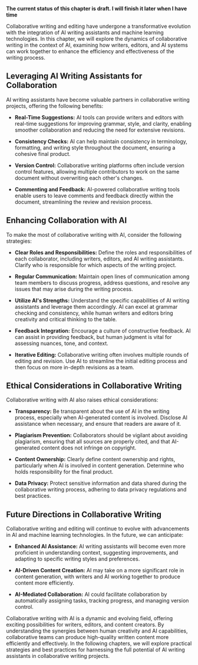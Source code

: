 **The current status of this chapter is draft. I will finish it later when I have time**

Collaborative writing and editing have undergone a transformative evolution with the integration of AI writing assistants and machine learning technologies. In this chapter, we will explore the dynamics of collaborative writing in the context of AI, examining how writers, editors, and AI systems can work together to enhance the efficiency and effectiveness of the writing process.

Leveraging AI Writing Assistants for Collaboration
--------------------------------------------------

AI writing assistants have become valuable partners in collaborative writing projects, offering the following benefits:

* **Real-Time Suggestions:** AI tools can provide writers and editors with real-time suggestions for improving grammar, style, and clarity, enabling smoother collaboration and reducing the need for extensive revisions.

* **Consistency Checks:** AI can help maintain consistency in terminology, formatting, and writing style throughout the document, ensuring a cohesive final product.

* **Version Control:** Collaborative writing platforms often include version control features, allowing multiple contributors to work on the same document without overwriting each other's changes.

* **Commenting and Feedback:** AI-powered collaborative writing tools enable users to leave comments and feedback directly within the document, streamlining the review and revision process.

Enhancing Collaboration with AI
-------------------------------

To make the most of collaborative writing with AI, consider the following strategies:

* **Clear Roles and Responsibilities:** Define the roles and responsibilities of each collaborator, including writers, editors, and AI writing assistants. Clarify who is responsible for which aspects of the writing project.

* **Regular Communication:** Maintain open lines of communication among team members to discuss progress, address questions, and resolve any issues that may arise during the writing process.

* **Utilize AI's Strengths:** Understand the specific capabilities of AI writing assistants and leverage them accordingly. AI can excel at grammar checking and consistency, while human writers and editors bring creativity and critical thinking to the table.

* **Feedback Integration:** Encourage a culture of constructive feedback. AI can assist in providing feedback, but human judgment is vital for assessing nuances, tone, and context.

* **Iterative Editing:** Collaborative writing often involves multiple rounds of editing and revision. Use AI to streamline the initial editing process and then focus on more in-depth revisions as a team.

Ethical Considerations in Collaborative Writing
-----------------------------------------------

Collaborative writing with AI also raises ethical considerations:

* **Transparency:** Be transparent about the use of AI in the writing process, especially when AI-generated content is involved. Disclose AI assistance when necessary, and ensure that readers are aware of it.

* **Plagiarism Prevention:** Collaborators should be vigilant about avoiding plagiarism, ensuring that all sources are properly cited, and that AI-generated content does not infringe on copyright.

* **Content Ownership:** Clearly define content ownership and rights, particularly when AI is involved in content generation. Determine who holds responsibility for the final product.

* **Data Privacy:** Protect sensitive information and data shared during the collaborative writing process, adhering to data privacy regulations and best practices.

Future Directions in Collaborative Writing
------------------------------------------

Collaborative writing and editing will continue to evolve with advancements in AI and machine learning technologies. In the future, we can anticipate:

* **Enhanced AI Assistance:** AI writing assistants will become even more proficient in understanding context, suggesting improvements, and adapting to specific writing styles and preferences.

* **AI-Driven Content Creation:** AI may take on a more significant role in content generation, with writers and AI working together to produce content more efficiently.

* **AI-Mediated Collaboration:** AI could facilitate collaboration by automatically assigning tasks, tracking progress, and managing version control.

Collaborative writing with AI is a dynamic and evolving field, offering exciting possibilities for writers, editors, and content creators. By understanding the synergies between human creativity and AI capabilities, collaborative teams can produce high-quality written content more efficiently and effectively. In the following chapters, we will explore practical strategies and best practices for harnessing the full potential of AI writing assistants in collaborative writing projects.
